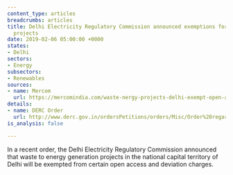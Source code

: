 ```yaml
---
content_type: articles
breadcrumbs: articles
title: Delhi Electricity Regulatory Commission announced exemptions for waste-to-energy
  projects
date: 2019-02-06 05:00:00 +0000
states:
- Delhi
sectors:
- Energy
subsectors:
- Renewables
sources:
- name: Mercom
  url: https://mercomindia.com/waste-nergy-projects-delhi-exempt-open-access-deviation/
details:
- name: DERC Order
  url: http://www.derc.gov.in/ordersPetitions/orders/Misc/Order%20regarding%20exemption%20of%20various%20charges%20under%20open%20access%20&%20DSM%20for%20waste%20to%20energy%20Projects..pdf
is_analysis: false

---
```

In a recent order, the Delhi Electricity Regulatory Commission announced that waste to energy generation projects in the national capital territory of Delhi will be exempted from certain open access and deviation charges.